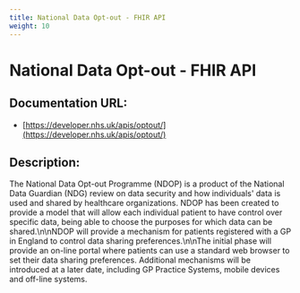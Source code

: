 ```yaml
---
title: National Data Opt-out - FHIR API
weight: 10
---
```


# National Data Opt-out - FHIR API

## Documentation URL:
 - [https://developer.nhs.uk/apis/optout/](https://developer.nhs.uk/apis/optout/)

## Description:
The National Data Opt-out Programme (NDOP) is a product of the National Data Guardian (NDG) review on data security and how individuals' data is used and shared by healthcare organizations. NDOP has been created to provide a model that will allow each individual patient to have control over specific data, being able to choose the purposes for which data can be shared.\n\nNDOP will provide a mechanism for patients registered with a GP in England to control data sharing preferences.\n\nThe initial phase will provide an on-line portal where patients can use a standard web browser to set their data sharing preferences. Additional mechanisms will be introduced at a later date, including GP Practice Systems, mobile devices and off-line systems.

